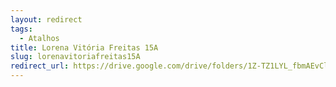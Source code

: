 ```yaml
---
layout: redirect
tags:
  - Atalhos
title: Lorena Vitória Freitas 15A
slug: lorenavitoriafreitas15A
redirect_url: https://drive.google.com/drive/folders/1Z-TZ1LYL_fbmAEvClQa0RXeberu3J9mw?usp=drive_link
---
```

